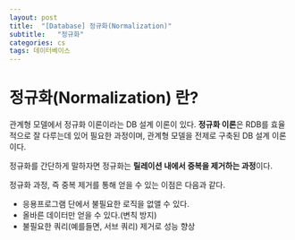 ```yaml
---
layout: post
title:  "[Database] 정규화(Normalization)"
subtitle:   "정규화"
categories: cs
tags: 데이터베이스
---
```


# 정규화(**Normalization**) 란?

관계형 모델에서 정규화 이론이라는 DB 설계 이론이 있다.
**정규화 이론**은 RDB를 효율적으로 잘 다루는데 있어 필요한 과정이며, 관계형 모델을 전제로 구축된 DB 설계 이론이다.

정규화를 간단하게 말하자면 정규화는 **릴레이션 내에서 중복을 제거하는 과정**이다.

정규화 과정, 즉 중복 제거를 통해 얻을 수 있는 이점은 다음과 같다.

- 응용프로그램 단에서 불필요한 로직을 없앨 수 있다.
- 올바른 데이터만 얻을 수 있다.(변칙 방지)
- 불필요한 쿼리(예를들면, 서브 쿼리) 제거로 성능 향상

